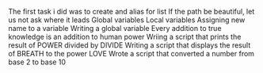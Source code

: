 The first task i did was to create and alias for list
If the path be beautiful, let us not ask where it leads
Global variables
 Local variables
Assigning new name to a variable
Writing a global variable 
Every addition to true knowledge is an addition to human power
Wriing a script that prints the result of POWER divided by DIVIDE
Writing a script that displays the result of BREATH to the power LOVE
Wrote a script that converted a number from base 2 to base 10
